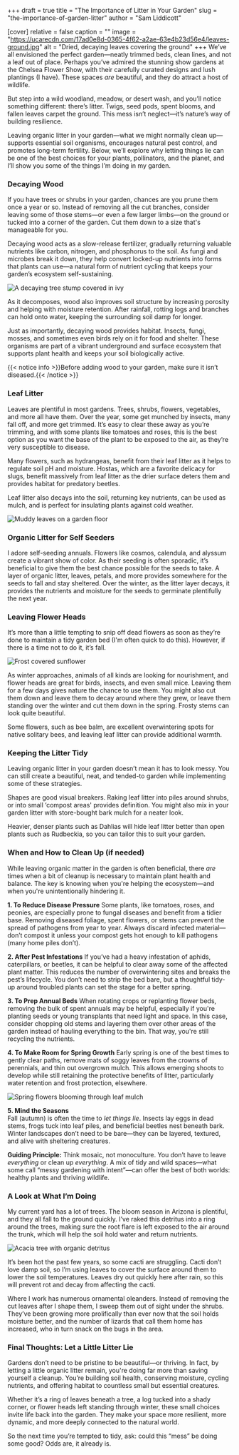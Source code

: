 +++
draft = true
title = "The Importance of Litter in Your Garden"
slug = "the-importance-of-garden-litter"
author = "Sam Liddicott"

[cover]
relative = false
caption = ""
image = "https://ucarecdn.com/17ad0e8d-0365-4f62-a2ae-63e4b23d56e4/leaves-ground.jpg"
alt = "Dried, decaying leaves covering the ground"
+++
We’ve all envisioned the perfect garden—neatly trimmed beds, clean lines, and not a leaf out of place. Perhaps you’ve admired the stunning show gardens at the Chelsea Flower Show, with their carefully curated designs and lush plantings (I have). These spaces *are* beautiful, and they do attract a host of wildlife.

But step into a wild woodland, meadow, or desert wash, and you’ll notice something different: there’s litter. Twigs, seed pods, spent blooms, and fallen leaves carpet the ground. This mess isn’t neglect—it’s nature’s way of building resilience.

Leaving organic litter in your garden—what we might normally clean up—supports essential soil organisms, encourages natural pest control, and promotes long-term fertility. Below, we’ll explore why letting things lie can be one of the best choices for your plants, pollinators, and the planet, and I’ll show you some of the things I’m doing in my garden.

### Decaying Wood

If you have trees or shrubs in your garden, chances are you prune them once a year or so. Instead of removing all the cut branches, consider leaving some of those stems—or even a few larger limbs—on the ground or tucked into a corner of the garden. Cut them down to a size that's manageable for you.

Decaying wood acts as a slow-release fertilizer, gradually returning valuable nutrients like carbon, nitrogen, and phosphorus to the soil. As fungi and microbes break it down, they help convert locked-up nutrients into forms that plants can use—a natural form of nutrient cycling that keeps your garden’s ecosystem self-sustaining.

![A decaying tree stump covered in ivy](https://ucarecdn.com/01614760-75d5-4ca1-a068-6fef61412438/close-up-leaves.jpg "Fallen wood also supports additional plant species.")

As it decomposes, wood also improves soil structure by increasing porosity and helping with moisture retention. After rainfall, rotting logs and branches can hold onto water, keeping the surrounding soil damp for longer.

Just as importantly, decaying wood provides habitat. Insects, fungi, mosses, and sometimes even birds rely on it for food and shelter. These organisms are part of a vibrant underground and surface ecosystem that supports plant health and keeps your soil biologically active.

{{< notice info >}}Before adding wood to your garden, make sure it isn’t diseased.{{< /notice >}}

### Leaf Litter

Leaves are plentiful in most gardens. Trees, shrubs, flowers, vegetables, and more all have them. Over the year, some get munched by insects, many fall off, and more get trimmed. It’s easy to clear these away as you’re trimming, and with some plants like tomatoes and roses, this is the best option as you want the base of the plant to be exposed to the air, as they’re very susceptible to disease. 

Many flowers, such as hydrangeas, benefit from their leaf litter as it helps to regulate soil pH and moisture. Hostas, which are a favorite delicacy for slugs, benefit massively from leaf litter as the drier surface deters them and provides habitat for predatory beetles.

Leaf litter also decays into the soil, returning key nutrients, can be used as mulch, and is perfect for insulating plants against cold weather. 

![Muddy leaves on a garden floor](https://ucarecdn.com/bd76b60b-0192-4c4b-84ad-3c90599c06f0/low-angle-view-muddy-yellow-leaves-ground-mixed-with-wooden-sticks-fall.jpg)

### Organic Litter for Self Seeders

I adore self-seeding annuals. Flowers like cosmos, calendula, and alyssum create a vibrant show of color. As their seeding is often sporadic, it’s beneficial to give them the best chance possible for the seeds to take. A layer of organic litter, leaves, petals, and more provides somewhere for the seeds to fall and stay sheltered. Over the winter, as the litter layer decays, it provides the nutrients and moisture for the seeds to germinate plentifully the next year.

### Leaving Flower Heads

It’s more than a little tempting to snip off dead flowers as soon as they’re done to maintain a tidy garden bed (I'm often quick to do this). However, if there is a time not to do it, it’s fall. 

![Frost covered sunflower](https://ucarecdn.com/96ef6fff-fbaf-4267-a5a8-6d54937d42f4/close-up-frozen-ice.jpg "Sunflowers, coneflowers, asters, and more are excellent winter food sources.")

As winter approaches, animals of all kinds are looking for nourishment, and flower heads are great for birds, insects, and even small mice. Leaving them for a few days gives nature the chance to use them. You might also cut them down and leave them to decay around where they grew, or leave them standing over the winter and cut them down in the spring. Frosty stems can look quite beautiful. 

Some flowers, such as bee balm, are excellent overwintering spots for native solitary bees, and leaving leaf litter can provide additional warmth. 

### Keeping the Litter Tidy

Leaving organic litter in your garden doesn’t mean it has to look messy. You can still create a beautiful, neat, and tended-to garden while implementing some of these strategies.

Shapes are good visual breakers. Raking leaf litter into piles around shrubs, or into small ‘compost areas' provides definition. You might also mix in your garden litter with store-bought bark mulch for a neater look.

Heavier, denser plants such as Dahlias will hide leaf litter better than open plants such as Rudbeckia, so you can tailor this to suit your garden. 

### When and How to Clean Up (if needed)

While leaving organic matter in the garden is often beneficial, there *are* times when a bit of cleanup is necessary to maintain plant health and balance. The key is knowing when you're helping the ecosystem—and when you're unintentionally hindering it.

**1. To Reduce Disease Pressure**
Some plants, like tomatoes, roses, and peonies, are especially prone to fungal diseases and benefit from a tidier base. Removing diseased foliage, spent flowers, or stems can prevent the spread of pathogens from year to year. Always discard infected material—don’t compost it unless your compost gets hot enough to kill pathogens (many home piles don’t).

**2. After Pest Infestations**
If you’ve had a heavy infestation of aphids, caterpillars, or beetles, it can be helpful to clear away some of the affected plant matter. This reduces the number of overwintering sites and breaks the pest’s lifecycle. You don’t need to strip the bed bare, but a thoughtful tidy-up around troubled plants can set the stage for a better spring.

**3. To Prep Annual Beds**
When rotating crops or replanting flower beds, removing the bulk of spent annuals may be helpful, especially if you're planting seeds or young transplants that need light and space. In this case, consider chopping old stems and layering them over other areas of the garden instead of hauling everything to the bin. That way, you're still recycling the nutrients.

**4. To Make Room for Spring Growth**
Early spring is one of the best times to gently clear paths, remove mats of soggy leaves from the crowns of perennials, and thin out overgrown mulch. This allows emerging shoots to develop while still retaining the protective benefits of litter, particularly water retention and frost protection, elsewhere.

![Spring flowers blooming through leaf mulch](https://ucarecdn.com/2a14ab37-0033-4226-a4f8-74db4edc60fb/lot-beautiful-early-spring-flowers-nature-park-maksimir.jpg)

**5. Mind the Seasons** \
Fall (autumn) is often the time to *let things lie*. Insects lay eggs in dead stems, frogs tuck into leaf piles, and beneficial beetles nest beneath bark. Winter landscapes don’t need to be bare—they can be layered, textured, and alive with sheltering creatures.

**Guiding Principle:** Think mosaic, not monoculture. You don’t have to leave *everything* or clean up *everything*. A mix of tidy and wild spaces—what some call “messy gardening with intent”—can offer the best of both worlds: healthy plants and thriving wildlife.

### A Look at What I’m Doing

My current yard has a lot of trees. The bloom season in Arizona is plentiful, and they all fall to the ground quickly. I’ve raked this detritus into a ring around the trees, making sure the root flare is left exposed to the air around the trunk, which will help the soil hold water and return nutrients. 

![Acacia tree with organic detritus](https://ucarecdn.com/a3fa2fca-e508-47c5-b599-7daf2d438d14/PXL_20250619_162530683.RAW-01.COVER.jpg)

It’s been hot the past few years, so some cacti are struggling. Cacti don’t love damp soil, so I’m using leaves to cover the surface around them to lower the soil temperatures. Leaves dry out quickly here after rain, so this will prevent rot and decay from affecting the cacti.

Where I work has numerous ornamental oleanders. Instead of removing the cut leaves after I shape them, I sweep them out of sight under the shrubs. They’ve been growing more prolifically than ever now that the soil holds moisture better, and the number of lizards that call them home has increased, who in turn snack on the bugs in the area.


### Final Thoughts: Let a Little Litter Lie

Gardens don’t need to be pristine to be beautiful—or thriving. In fact, by letting a little organic litter remain, you're doing far more than saving yourself a cleanup. You’re building soil health, conserving moisture, cycling nutrients, and offering habitat to countless small but essential creatures.

Whether it’s a ring of leaves beneath a tree, a log tucked into a shady corner, or flower heads left standing through winter, these small choices invite life back into the garden. They make your space more resilient, more dynamic, and more deeply connected to the natural world.

So the next time you’re tempted to tidy, ask: could this “mess” be doing some good? Odds are, it already is.
